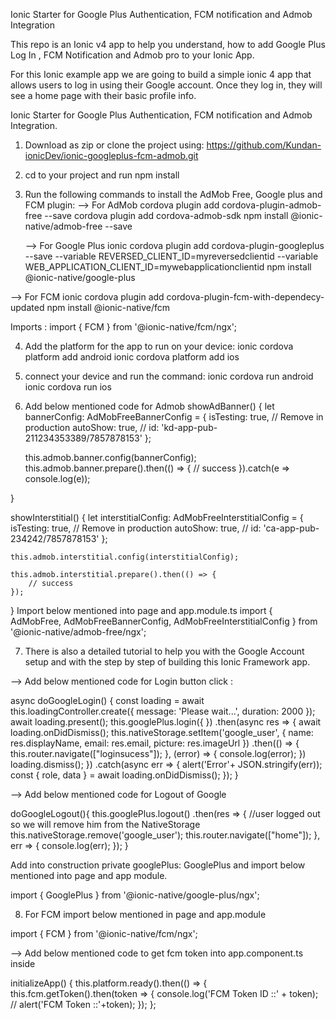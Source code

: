 Ionic Starter for Google Plus Authentication, FCM notification and Admob Integration 


This repo is an Ionic v4 app to help you understand, how to add Google Plus Log In , FCM Notification and Admob pro to your Ionic App.

For this Ionic example app we are going to build a simple ionic 4 app that allows users to log in using their Google account. Once they log in, they will see a home page with their basic profile info.

Ionic Starter for Google Plus Authentication, FCM notification and Admob Integration.

1) Download as zip or clone the project using:
    https://github.com/Kundan-ionicDev/ionic-googleplus-fcm-admob.git

2) cd to your project and run npm install
3) Run the following commands to install the AdMob Free, Google plus and FCM plugin:
    --> For AdMob
    cordova plugin add cordova-plugin-admob-free --save 
    cordova plugin add cordova-admob-sdk 
    npm install @ionic-native/admob-free --save


   --> For Google Plus
   ionic cordova plugin add cordova-plugin-googleplus --save --variable REVERSED_CLIENT_ID=myreversedclientid --variable 
      WEB_APPLICATION_CLIENT_ID=mywebapplicationclientid
   npm install @ionic-native/google-plus
  
  --> For FCM
  ionic cordova plugin add cordova-plugin-fcm-with-dependecy-updated
  npm install @ionic-native/fcm

 Imports :
import { FCM } from '@ionic-native/fcm/ngx';

4) Add the platform for the app to run on your device: 
    ionic cordova platform add android
   ionic cordova platform add ios
5) connect your device and run the command:
    ionic cordova run android
   ionic cordova run ios
6) Add below mentioned code for Admob
showAdBanner() {
    let bannerConfig: AdMobFreeBannerConfig = {
        isTesting: true, // Remove in production
        autoShow: true,
        // id: 'kd-app-pub-211234353389/7857878153'
    };

    this.admob.banner.config(bannerConfig);
    this.admob.banner.prepare().then(() => {
        // success
    }).catch(e => console.log(e));

}

   showInterstitial() {
    let interstitialConfig: AdMobFreeInterstitialConfig = {
        isTesting: true, // Remove in production
        autoShow: true,
        // id: 'ca-app-pub-234242/7857878153'
    };

    this.admob.interstitial.config(interstitialConfig);

    this.admob.interstitial.prepare().then(() => {
        // success
    });

}
Import below mentioned into page and app.module.ts 
import { AdMobFree, AdMobFreeBannerConfig, AdMobFreeInterstitialConfig } from '@ionic-native/admob-free/ngx';


7) There is also a detailed tutorial to help you with the Google Account setup and with the step by step of building this Ionic Framework app.

--> Add below mentioned code for Login button click :

async doGoogleLogin() {
    const loading = await this.loadingController.create({
      message: 'Please wait...',
      duration: 2000
    });
    await loading.present();
    this.googlePlus.login({
    })
      .then(async res => {
        await loading.onDidDismiss();
        this.nativeStorage.setItem('google_user', {
          name: res.displayName,
          email: res.email,
          picture: res.imageUrl
        })
        .then(() => {
           this.router.navigate(["loginsucess"]);
        }, (error) => {
          console.log(error);
        })
        loading.dismiss();
      })
      .catch(async err => {
        alert('Error'+ JSON.stringify(err));
        const { role, data } = await loading.onDidDismiss();
      });
  }


--> Add below mentioned code for Logout of Google

doGoogleLogout(){
    this.googlePlus.logout()
    .then(res => {
      //user logged out so we will remove him from the NativeStorage
      this.nativeStorage.remove('google_user');
      this.router.navigate(["home"]);
    }, err => {
      console.log(err);
    });
  }

Add into construction private googlePlus: GooglePlus and import below mentioned into page and app module.

import { GooglePlus } from '@ionic-native/google-plus/ngx';

8) For FCM import below mentioned in page and app.module 

import { FCM } from '@ionic-native/fcm/ngx';

--> Add below mentioned code to get fcm token into app.component.ts inside 

 initializeApp() {
    this.platform.ready().then(() => {
      this.fcm.getToken().then(token => {
        console.log('FCM Token ID ::' + token);
        // alert('FCM Token ::'+token);
      });
};

